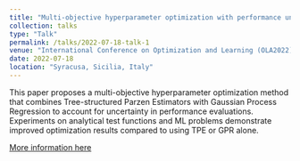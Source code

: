 ```yaml
---
title: "Multi-objective hyperparameter optimization with performance uncertainty"
collection: talks
type: "Talk"
permalink: /talks/2022-07-18-talk-1
venue: "International Conference on Optimization and Learning (OLA2022), Syracusa Faculty of Architecture"
date: 2022-07-18
location: "Syracusa, Sicilia, Italy"
---
```


This paper proposes a multi-objective hyperparameter optimization method that combines Tree-structured Parzen Estimators with Gaussian Process Regression to account for uncertainty in performance evaluations. Experiments on analytical test functions and ML problems demonstrate improved optimization results compared to using TPE or GPR alone.

[More information here](https://link.springer.com/chapter/10.1007/978-3-031-22039-5_4)
